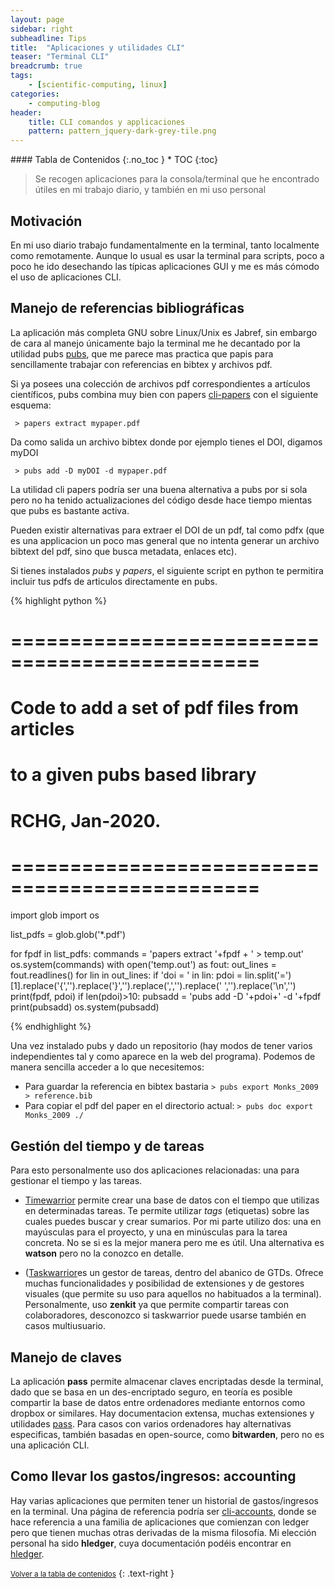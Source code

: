 ```yaml
---
layout: page
sidebar: right
subheadline: Tips
title:  "Aplicaciones y utilidades CLI"
teaser: "Terminal CLI"
breadcrumb: true
tags:
    - [scientific-computing, linux]
categories:
    - computing-blog
header:
    title: CLI comandos y applicaciones
    pattern: pattern_jquery-dark-grey-tile.png
---
```


<div class="panel radius" markdown="1">
#### Tabla de Contenidos
{:.no_toc }
*  TOC
{:toc}
</div>


> Se recogen aplicaciones para la consola/terminal que he encontrado útiles en mi trabajo diario, y también en mi uso personal

## Motivación

En mi uso diario trabajo fundamentalmente en la terminal, tanto localmente como remotamente. Aunque lo usual es usar la terminal para scripts, poco a poco he ido desechando las típicas aplicaciones GUI y me es más cómodo el uso de aplicaciones CLI.

## Manejo de referencias bibliográficas
La aplicación más completa GNU sobre Linux/Unix es Jabref, sin embargo de cara al manejo únicamente bajo la terminal me he decantado por la utilidad pubs [pubs](https://github.com/pubs/pubs), que me parece mas practica que papis para sencillamente trabajar con referencias en bibtex y archivos pdf.

Si ya posees una colección de archivos pdf correspondientes a artículos científicos, pubs combina muy bien con papers [cli-papers](https://github.com/perrette/papers) con el siguiente esquema:

` > papers extract mypaper.pdf`

Da como salida un archivo bibtex donde por ejemplo tienes el DOI, digamos myDOI

` > pubs add -D myDOI -d mypaper.pdf`

La utilidad cli papers podría ser una buena alternativa a pubs por si sola pero no ha tenido actualizaciones del código desde hace tiempo mientas que pubs es bastante activa.

Pueden existir alternativas para extraer el DOI de un pdf, tal como pdfx (que es una applicacion un poco mas general que no intenta generar un archivo bibtext del pdf, sino que busca metadata, enlaces etc). 

Si tienes instalados *pubs* y *papers*, el siguiente script en python te permitira incluir tus pdfs de articulos directamente en pubs.

{% highlight python %}
# ===============================================
# Code to add a set of pdf files from articles
# to a given pubs based library
#
# RCHG, Jan-2020.
# ===============================================

import glob
import os

list_pdfs = glob.glob('*.pdf')

for fpdf in list_pdfs:
    commands = 'papers extract '+fpdf + ' > temp.out'
    os.system(commands)
    with open('temp.out') as fout:
        out_lines = fout.readlines()
        for lin in out_lines:
            if 'doi = ' in lin:
                pdoi = lin.split('=')[1].replace('{','').replace('}','').replace(',','').replace(' ','').replace('\n','')
                print(fpdf, pdoi)
                if len(pdoi)>10:
                    pubsadd = 'pubs add -D '+pdoi+' -d '+fpdf
                    print(pubsadd)
                    os.system(pubsadd)
                    
{% endhighlight %}

Una vez instalado pubs y dado un repositorio (hay modos de tener varios independientes tal y como aparece en la web del programa). Podemos de manera sencilla acceder a lo que necesitemos:

- Para guardar la referencia en bibtex bastaria
  `> pubs export Monks_2009 > reference.bib`
- Para copiar el pdf del paper en el directorio actual:
  `> pubs doc export Monks_2009 ./`


## Gestión del tiempo y de tareas

Para esto personalmente uso dos aplicaciones relacionadas: una para gestionar el tiempo y las tareas.

- [Timewarrior](https://timewarrior.net/) permite crear una base de datos con el tiempo que utilizas en determinadas tareas. Te permite utilizar *tags* (etiquetas) sobre las cuales puedes buscar y crear sumarios. Por mi parte utilizo dos: una en mayúsculas para el proyecto, y una en minúsculas para la tarea concreta. No se si es la mejor manera pero me es útil. Una alternativa es **watson** pero no la conozco en detalle.

- ([Taskwarrior](https://taskwarrior.org/)es un gestor de tareas, dentro del abanico de GTDs. Ofrece muchas funcionalidades y posibilidad de extensiones y de gestores visuales (que permite su uso para aquellos no habituados a la terminal). Personalmente, uso **zenkit** ya que permite compartir tareas con colaboradores, desconozco si taskwarrior puede usarse también en casos multiusuario.

## Manejo de claves

La aplicación **pass** permite almacenar claves encriptadas desde la terminal, dado que se basa en un des-encriptado seguro, en teoría es posible compartir la base de datos entre ordenadores mediante entornos como dropbox or similares. Hay documentacion extensa, muchas extensiones y utilidades [pass](https://www.passwordstore.org). Para casos con varios ordenadores hay alternativas especificas, también basadas en open-source, como **bitwarden**, pero no es una aplicación CLI.

## Como llevar los gastos/ingresos: accounting

Hay varias aplicaciones que permiten tener un historial de gastos/ingresos en la terminal. Una página de referencia podría ser [cli-accounts](https://plaintextaccounting.org/), donde se hace referencia a una familia de aplicaciones que comienzan con ledger pero que tienen muchas otras derivadas de la misma filosofía. Mi elección personal ha sido **hledger**, cuya documentación podéis encontrar en [hledger](https://hledger.org/).

<small markdown="1">[Volver a la tabla de contenidos](#toc)</small>
{: .text-right }


